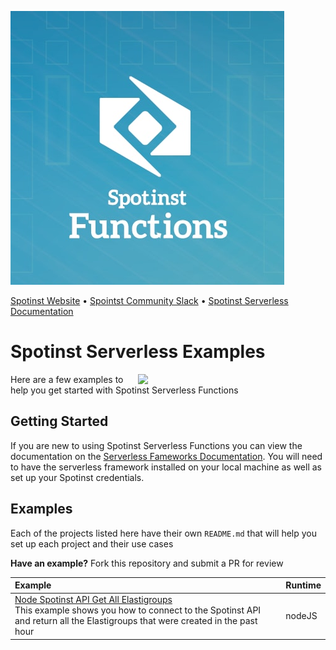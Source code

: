 [![Spotinst Serverless Functions](./assets/functions.jpg)](https://serverless.com/framework/docs/providers/spotinst/)

[Spotinst Website](https://spotinst.com) • [Spointst Community Slack](https://join.slack.com/t/spotinst-community/shared_invite/enQtMjM5MjUzMDYwMzY4LTQ4YjNkODgyNmE3MGE4ZjU3MjdmZmQ0ZTk3NTZmOTNmZmI3NjFhYjYwNzI1MzAxMzM1Yzk3NTY5MDhiN2U3Zjg) • [Spotinst Serverless Documentation](https://serverless.com/framework/docs/providers/spotinst/)

# Spotinst Serverless Examples

<img align="right" width="300" src="https://s3-us-west-2.amazonaws.com/assets.site.serverless.com/email/sls-getting-started.gif" />

Here are a few examples to help you get started with Spotinst Serverless Functions

## Getting Started 

If you are new to using Spotinst Serverless Functions you can view the documentation on the [Serverless Fameworks Documentation](https://serverless.com/framework/docs/providers/spotinst/). You will need to have the serverless framework installed on your local machine as well as set up your Spotinst credentials.

## Examples

Each of the projects listed here have their own `README.md` that will help you set up each project and their use cases

**Have an example?** Fork this repository and submit a PR for review

| Example | Runtime  |
|:--------------------------- |:-----|
|[Node Spotinst API Get All Elastigroups]() </br> This example shows you how to connect to the Spotinst API and return all the Elastigroups that were created in the past hour| nodeJS |